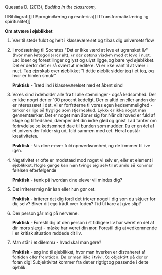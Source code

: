 Quesada D. (2013), *Buddha in the classroom,* 

[[Bibliografi]]
[[Sprogindlæring og esoterica]]
[[Transformativ læring og spiritualitet]]

**Om at være i øjeblikket** 
1. Vær til stede fuldt og helt i klasseværelset og tilpas dig universets flow 


2. I modsætning til Socrates "Det er ikke værd at leve et ugransket liv" (hvor man kategoriserer alt), er der østens visdom med at leve i nuet. Lad ideer og forestillinger og lyst og ulyst ligge, og bare nyd øjeblikket. Det er derfor det er så svært at meditere. Vi er ikke vant til at være i nuet. Tag ejerskab over øjeblikket "I dette øjeblik sidder jeg i et tog, og hvor er himlen smuk!" 

    **Praktisk** - Træd ind i klasseværelset med et åbent sind 

3. Vores sind indeholder alle frø til alle stemninger - også kedsomhed. Der er ikke noget der er 100 procent kedeligt. Der er altid en eller anden der er interesseret i det. Vi er forfatterne til vores egen kedsommelighed  - tanker er lige så flygtige som stjerneskud. Lykke er ikke noget man gennemtænker. Det er noget man åbner sig for. Når dit hoved er fuld af klage og tilfredshed, dæmper det din indre glød og gnist. Lad tanker om fortrydelse og kedsomhed dale til bunden som mudder. Du er en del af et univers der folder sig ud, fold sammen med det. Heraf opstår kreativiteten.

    **Praktisk** - Vis dine elever fuld opmærksomhed, og de kommer til live igen.

4. Negativitet er ofte en modstand mod noget vi selv er, eller et element i øjeblikket. Nogle gange kan man tvinge sig selv til at smile så kommer følelsen efterfølgende 

     **Praktisk** - tænk på hvordan dine elever vil mindes dig?

5. Det irriterer mig når han eller hun gør det. 

    **Praktisk** - irriterer det dig fordi det tricker noget i dig som du skjuler for dig selv? Bliver dit ego trådt over foden? Tid til bare at give slip? 

6. Den person går mig på nerverne.

     **Praktisk** - Forestil dig at den person i et tidligere liv har været en del af din mors slægt - måske har været din mor. Forestil dig at vedkommende i en kritisk situation reddede dit liv.

7. Man står i et dilemma - hvad skal man gøre? 

    **Praktisk** - søg ind til øjeblikket, hvor man hverken er distraheret af fortiden eller fremtiden. Da er man ikke i tvivl. Se objektivt på der er foran dig! Subjektivitet kommer fra det er rigtigt og passende i dette øjeblik. 


    

	 
	 
	 